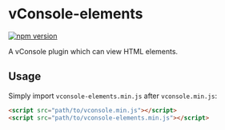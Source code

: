 vConsole-elements
==============================
[![npm version](https://badge.fury.io/js/vconsole-resources.svg)](https://badge.fury.io/js/vconsole-elements) 

A vConsole plugin which can view HTML elements.


## Usage

Simply import `vconsole-elements.min.js` after `vconsole.min.js`:

```html
<script src="path/to/vconsole.min.js"></script>
<script src="path/to/vconsole-elements.min.js"></script>
```
